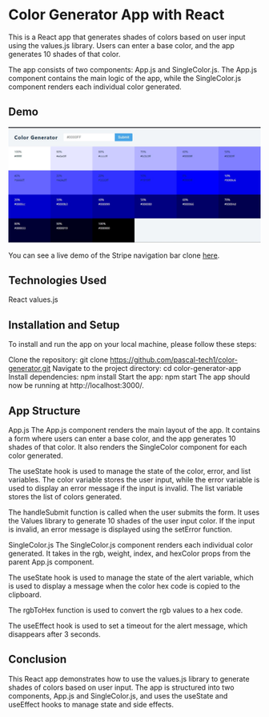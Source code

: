 # Color Generator App with React

This is a React app that generates shades of colors based on user input using the values.js library. Users can enter a base color, and the app generates 10 shades of that color.

The app consists of two components: App.js and SingleColor.js. The App.js component contains the main logic of the app, while the SingleColor.js component renders each individual color generated.

## Demo

![site preview](colorGenerator.jpg)

You can see a live demo of the Stripe navigation bar clone [here](https://pascalprojects-color-generator.netlify.app).

## Technologies Used

React
values.js
## Installation and Setup
To install and run the app on your local machine, please follow these steps:

Clone the repository: git clone https://github.com/pascal-tech1/color-generator.git
Navigate to the project directory: cd color-generator-app
Install dependencies: npm install
Start the app: npm start
The app should now be running at http://localhost:3000/.

## App Structure

App.js
The App.js component renders the main layout of the app. It contains a form where users can enter a base color, and the app generates 10 shades of that color. It also renders the SingleColor component for each color generated.

The useState hook is used to manage the state of the color, error, and list variables. The color variable stores the user input, while the error variable is used to display an error message if the input is invalid. The list variable stores the list of colors generated.

The handleSubmit function is called when the user submits the form. It uses the Values library to generate 10 shades of the user input color. If the input is invalid, an error message is displayed using the setError function.

SingleColor.js
The SingleColor.js component renders each individual color generated. It takes in the rgb, weight, index, and hexColor props from the parent App.js component.

The useState hook is used to manage the state of the alert variable, which is used to display a message when the color hex code is copied to the clipboard.

The rgbToHex function is used to convert the rgb values to a hex code.

The useEffect hook is used to set a timeout for the alert message, which disappears after 3 seconds.

## Conclusion

This React app demonstrates how to use the values.js library to generate shades of colors based on user input. The app is structured into two components, App.js and SingleColor.js, and uses the useState and useEffect hooks to manage state and side effects.
